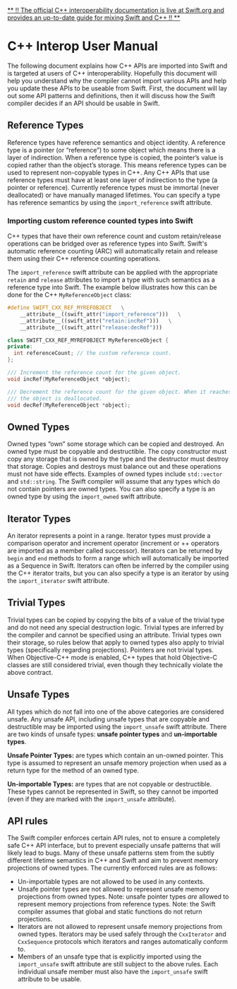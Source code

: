 [** ‼️ The official C++ interoperability documentation is live at Swift.org and provides an up-to-date guide for mixing Swift and C++ ‼️ **](https://www.swift.org/documentation/cxx-interop/)

# C++ Interop User Manual

The following document explains how C++ APIs are imported into Swift and is targeted at users of C++ interoperability. Hopefully this document will help you understand why the compiler cannot import various APIs and help you update these APIs to be useable from Swift. First, the document will lay out some API patterns and definitions, then it will discuss how the Swift compiler decides if an API should be usable in Swift. 

## Reference Types

Reference types have reference semantics and object identity. A reference type is a pointer (or “reference”) to some object which means there is a layer of indirection. When a reference type is copied, the pointer’s value is copied rather than the object’s storage. This means reference types can be used to represent non-copyable types in C++. Any C++ APIs that use reference types must have at least one layer of indirection to the type (a pointer or reference). Currently reference types must be immortal (never deallocated) or have manually managed lifetimes. You can specify a type has reference semantics by using the `import_reference` swift attribute.

### Importing custom reference counted types into Swift

C++ types that have their own reference count and custom retain/release operations
can be bridged over as reference types into Swift. Swift's automatic reference counting (ARC)
will automatically retain and release them using their C++ reference counting operations.

The `import_reference` swift attribute can be applied with the appropriate `retain` and `release` attributes
to import a type with such semantics as a reference type into Swift.
The example below illustrates how this can be done for the C++ `MyReferenceObject` class:

```c++
#define SWIFT_CXX_REF_MYREFOBJECT   \
    __attribute__((swift_attr("import_reference")))   \
    __attribute__((swift_attr("retain:incRef")))   \
    __attribute__((swift_attr("release:decRef")))

class SWIFT_CXX_REF_MYREFOBJECT MyReferenceObject {
private:
  int referenceCount; // the custom reference count.
};

/// Increment the reference count for the given object.
void incRef(MyReferenceObject *object);

/// Decrement the reference count for the given object. When it reaches zero,
/// the object is deallocated.
void decRef(MyReferenceObject *object);
```

## Owned Types

Owned types “own” some storage which can be copied and destroyed. An owned type must be copyable and destructible. The copy constructor must copy any storage that is owned by the type and the destructor must destroy that storage. Copies and destroys must balance out and these operations must not have side effects. Examples of owned types include `std::vector` and `std::string`. The Swift compiler will assume that any types which do not contain pointers are owned types. You can also specify a type is an owned type by using the `import_owned` swift attribute.

## Iterator Types

An iterator represents a point in a range. Iterator types must provide a comparison operator and increment operator (increment or ++ operators are imported as a member called successor). Iterators can be returned by `begin` and `end` methods to form a range which will automatically be imported as a Sequence in Swift. Iterators can often be inferred by the compiler using the C++ iterator traits, but you can also specify a type is an iterator by using the `import_iterator` swift attribute.

## Trivial Types

Trivial types can be copied by copying the bits of a value of the trivial type and do not need any special destruction logic. Trivial types are inferred by the compiler and cannot be specified using an attribute. Trivial types own their storage, so rules below that apply to owned types also apply to trivial types (specifically regarding projections). Pointers are not trivial types. When Objective-C++ mode is enabled, C++ types that hold Objective-C classes are still considered trivial, even though they technically violate the above contract.

## Unsafe Types

All types which do not fall into one of the above categories are considered unsafe. Any unsafe API, including unsafe types that are copyable and destructible may be imported using the `import_unsafe` swift attribute. There are two kinds of unsafe types: **unsafe pointer types** and **un-importable types**.

**Unsafe Pointer Types:** are types which contain an un-owned pointer. This type is assumed to represent an unsafe memory projection when used as a return type for the method of an owned type.

**Un-importable Types:** are types that are not copyable or destructible. These types cannot be represented in Swift, so they cannot be imported (even if they are marked with the `import_unsafe` attribute).

## API rules

The Swift compiler enforces certain API rules, not to ensure a completely safe C++ API interface, but to prevent especially unsafe patterns that will likely lead to bugs. Many of these unsafe patterns stem from the subtly different lifetime semantics in C++ and Swift and aim to prevent memory projections of owned types. The currently enforced rules are as follows:

* Un-importable types are not allowed to be used in any contexts.
* Unsafe pointer types are not allowed to represent unsafe memory projections from owned types. Note: unsafe pointer types *are* allowed to represent memory projections from reference types. Note: the Swift compiler assumes that global and static functions do not return projections.
* Iterators are not allowed to represent unsafe memory projections from owned types. Iterators may be used safely through the `CxxIterator` and `CxxSequence` protocols which iterators and ranges automatically conform to.
* Members of an unsafe type that is explicitly imported using the `import_unsafe` swift attribute are still subject to the above rules. Each individual unsafe member must also have the `import_unsafe` swift attribute to be usable.


